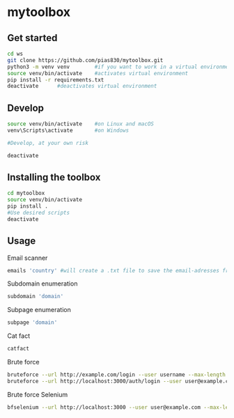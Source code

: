 # mytoolbox

## Get started

```bash
cd ws
git clone https://github.com/pias830/mytoolbox.git
python3 -m venv venv        #if you want to work in a virtual environment, this sets it up
source venv/bin/activate    #activates virtual environment
pip install -r requirements.txt
deactivate      #deactivates virtual environment
```

## Develop

```bash
source venv/bin/activate    #on Linux and macOS
venv\Scripts\activate       #on Windows

#Develop, at your own risk

deactivate
```


## Installing the toolbox

```bash
cd mytoolbox
source venv/bin/activate
pip install .
#Use desired scripts
deactivate
```

## Usage

Email scanner
```bash
emails 'country' #will create a .txt file to save the email-adresses from desired country
```

Subdomain enumeration
```bash
subdomain 'domain'
```

Subpage enumeration
```bash
subpage 'domain'
```

Cat fact
```bash
catfact
```

Brute force
```bash
bruteforce --url http://example.com/login --user username --max-length 4 --chars abc123
bruteforce --url http://localhost:3000/auth/login --user user@example.com --max-length 8 --chars adoprsw
```

Brute force Selenium
```bash
bfselenium --url http://localhost:3000 --user user@example.com --max-length 8 --chars adoprsw
```
